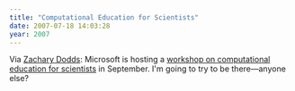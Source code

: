 ```yaml
---
title: "Computational Education for Scientists"
date: 2007-07-18 14:03:28
year: 2007
---
```

Via <a href="http://www.cs.hmc.edu/~dodds/">Zachary Dodds</a>: Microsoft is hosting a <a href="http://research.microsoft.com/workshops/cefs2007/">workshop on computational education for scientists</a> in September.  I'm going to try to be there—anyone else?
